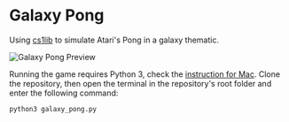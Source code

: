 # Galaxy Pong

Using [cs1lib](http://projectpython.net/chapter19/) to simulate Atari's Pong in a galaxy thematic.

![Galaxy Pong Preview](https://github.com/virtumonde/galaxy-pong/raw/master/pong_preview.png)

Running the game requires Python 3, check the [instruction for Mac](https://wsvincent.com/install-python3-mac/). 
Clone the repository, then open the terminal in the repository's root folder and enter the following command:

```
python3 galaxy_pong.py
```
